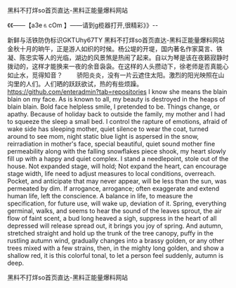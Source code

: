 黑料不打烊so首页直达-黑料正能量爆料网站

《《――【a3e⒍cOm 】――请到g榄器打开,很精彩》》--

新鲜与活铁防伪标识GKTUhy67TY
黑料不打烊so首页直达-黑料正能量爆料网站　　金秋十月的晌午，正是游人如织的时候。杨公堤的开堤，国内著名作家莫言、铁凝、陈忠实等人的光临，湖边的风景煞是热闹了起来。自以为琴是该在夜籁寂静时拨动的，这样才能换来一夜的余音袅袅。在这样的人头攒动下，徐老师是否真能心如止水，觅得知音？
　　骄阳炎炎，没有一片云遮住太阳。激烈的阳光映照在山沟里的人们。人们晒的跃跃欲试，热的有些烦躁。
https://github.com/enteradmin?tab=repositories
I know she means the blain blain on my face.
As is known to all, my beauty is destroyed in the heaps of blain blain.
Bold face helpless smile, I pretended to be.
Things change, or apathy.
Because of holiday back to outside the family, my mother and I had to squeeze the sleep a small bed.
I control the rapture of emotions, afraid of wake side has sleeping mother, quiet silence to wear the coat, turned around to see mom, night static blue light is aspersed in the snow, reirradiation in mother's face, special beautiful, quiet sound mother fine permeability along with the falling snowflakes piece shook, my heart slowly fill up with a happy and quiet complex.
I stand a needlepoint, stole out of the house.
Not expanded stage, will hold;
Not expand the heart, can encourage stage width, life need to adjust measures to local conditions, overreach.
Pocket, and anticipate that may never appear, will be less than the sun, was permeated by dim.
If arrogance, arrogance; often exaggerate and extend human life, left the conscience.
A balance in life, to measure the specification, for future use, will wake up, deviation of it.
Spring, everything germinal, walks, and seems to hear the sound of the leaves sprout, the air flow of faint scent, a bud long heaved a sigh, suppress in the heart of all depressed will release spread out, it brings you joy of spring.
And autumn, stretched straight and hold up the trunk of the tree canopy, puffy in the rustling autumn wind, gradually changes into a brassy golden, or any other trees mixed with a few strains, then, in the mighty long golden, and show a shallow red, it is this colorful tonal, to let a person feel suddenly, autumn is deep.




黑料不打烊so首页直达-黑料正能量爆料网站
